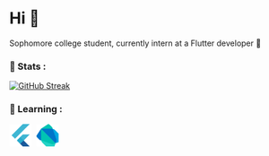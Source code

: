 <h1>
  Hi 👋
</h1>

Sophomore college student, currently intern at a Flutter developer 📖

### 🔹 Stats :

[![GitHub Streak](http://github-readme-streak-stats.herokuapp.com?user=Aiba&theme=ads-juicy-fresh&hide_border=true&border_radius=4.6)](https://git.io/streak-stats)

### 🔹 Learning :
<div>
  <img src="https://github.com/devicons/devicon/blob/master/icons/flutter/flutter-original.svg" title="Flutter" alt="Flutter" width="40" height="40"/>&nbsp;
   <img src="https://github.com/devicons/devicon/blob/master/icons/dart/dart-original.svg" title="Dart" alt="Dart" width="40" height="40"/>&nbsp;
</div>
